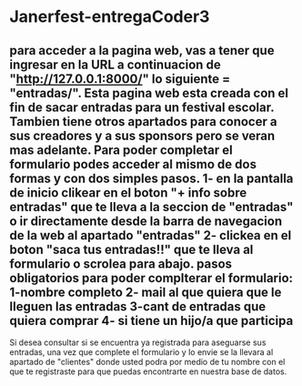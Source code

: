 # Janerfest-entregaCoder3
para acceder a la pagina web, vas a tener que ingresar en la URL a continuacion de "http://127.0.0.1:8000/" lo siguiente = "entradas/".
Esta pagina web esta creada con el fin de sacar entradas para un festival escolar.
Tambien tiene otros apartados para conocer a sus creadores y a sus sponsors pero se veran mas adelante.
Para poder completar el formulario podes acceder al mismo de dos formas y con dos simples pasos.
1- en la pantalla de inicio clikear en el boton "+ info sobre entradas" que te lleva a la seccion de "entradas" o ir directamente desde la barra de navegacion de la web al apartado "entradas"
2- clickea en el boton "saca tus entradas!!" que te lleva al formulario o scrolea para abajo.
pasos obligatorios para poder complterar el formulario:
1-nombre completo
2- mail al que quiera que le lleguen las entradas
3-cant de entradas que quiera comprar
4- si tiene un hijo/a que participa
-----------------------------------------------------------------------------------
Si desea consultar si se encuentra ya registrada para aseguarse sus entradas, una vez que complete el formulario y lo envie se la llevara al apartado de "clientes" donde usted podra por medio de tu nombre con el que te registraste para que puedas encontrarte en nuestra base de datos.
